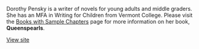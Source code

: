 Dorothy Pensky is a writer of novels for young adults and middle graders. 
She has an MFA in Writing for Children from Vermont College. 
Please visit the [Books with Sample Chapters](books.md) page for more information on her book, 
**Queenspearls**.

[View site](https://dorothypensky.github.io/)

